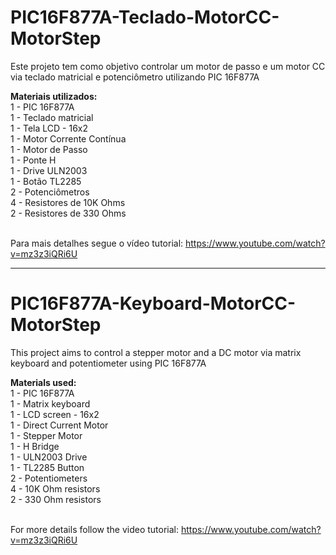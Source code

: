 # PIC16F877A-Teclado-MotorCC-MotorStep

Este projeto tem como objetivo controlar um motor de passo e um motor CC via teclado matricial e potenciômetro utilizando PIC 16F877A<br>

<b>Materiais utilizados:</b>
<br>1 - PIC 16F877A
<br>1 - Teclado matricial
<br>1 - Tela LCD - 16x2
<br>1 - Motor Corrente Contínua
<br>1 - Motor de Passo
<br>1 - Ponte H
<br>1 - Drive ULN2003
<br>1 - Botão TL2285
<br>2 - Potenciômetros
<br>4 - Resistores de 10K Ohms
<br>2 - Resistores de 330 Ohms

<br>Para mais detalhes segue o vídeo tutorial: https://www.youtube.com/watch?v=mz3z3iQRi6U
<hr>

# PIC16F877A-Keyboard-MotorCC-MotorStep

This project aims to control a stepper motor and a DC motor via matrix keyboard and potentiometer using PIC 16F877A<br>

<b>Materials used:</b>
<br>1 - PIC 16F877A
<br>1 - Matrix keyboard
<br>1 - LCD screen - 16x2
<br>1 - Direct Current Motor
<br>1 - Stepper Motor
<br>1 - H Bridge
<br>1 - ULN2003 Drive
<br>1 - TL2285 Button
<br>2 - Potentiometers
<br>4 - 10K Ohm resistors
<br>2 - 330 Ohm resistors

<br>For more details follow the video tutorial: https://www.youtube.com/watch?v=mz3z3iQRi6U
